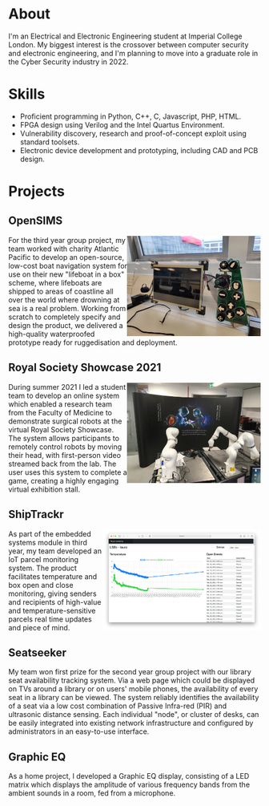 # About
I'm an Electrical and Electronic Engineering student at Imperial College London. My biggest interest is the crossover between computer security and electronic engineering, and I'm planning to move into a graduate role in the Cyber Security industry in 2022.

# Skills
* Proficient programming in Python, C++, C, Javascript, PHP, HTML.
* FPGA design using Verilog and the Intel Quartus Environment.
* Vulnerability discovery, research and proof-of-concept exploit using standard toolsets.
* Electronic device development and prototyping, including CAD and PCB design.

# Projects
## OpenSIMS
<div>
<img src="ap.jpg" alt="OpenSIMS Prototype" height="200" align="right" />
For the third year group project, my team worked with charity Atlantic Pacific to develop an open-source, low-cost boat navigation system for use on their new "lifeboat in a box" scheme, where lifeboats are shipped to areas of coastline all over the world where drowning at sea is a real problem. Working from scratch to completely specify and design the product, we delivered a high-quality waterproofed prototype ready for ruggedisation and deployment.
</div>

## Royal Society Showcase 2021
<div>
<img src="rss.png" alt="RSS" height="200" align="right" />
During summer 2021 I led a student team to develop an online system which enabled a research team from the Faculty of Medicine to demonstrate surgical robots at the virtual Royal Society Showcase. The system allows participants to remotely control robots by moving their head, with first-person video streamed back from the lab. The user uses this system to complete a game, creating a highly engaging virtual exhibition stall. 
</div>

## ShipTrackr
<div>
<img src="trackr.png" alt="ShipTrackr" height="200" align="right" />
As part of the embedded systems module in third year, my team developed an IoT parcel monitoring system. The product facilitates temperature and box open and close monitoring, giving senders and recipients of high-value and temperature-sensitive parcels real time updates and piece of mind. 
</div>
                                                           
## Seatseeker
My team won first prize for the second year group project with our library seat availability tracking system. Via a web page which could be displayed on TVs around a library or on users' mobile phones, the availability of every seat in a library can be viewed. The system reliably identifies the availability of a seat via a low cost combination of Passive Infra-red (PIR) and ultrasonic distance sensing. Each individual "node", or cluster of desks, can be easily integrated into existing network infrastructure and configured by administrators in an easy-to-use interface.

## Graphic EQ
As a home project, I developed a Graphic EQ display, consisting of a LED matrix which displays the amplitude of various frequency bands from the ambient sounds in a room, fed from a microphone.
